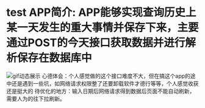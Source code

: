 # test APP简介: APP能够实现查询历史上某一天发生的重大事情并保存下来，主要通过POST的今天接口获取数据并进行解析保存在数据库中
![gif动态展示](https://github.com/dmf2002/test/blob/dmf2002-patch-1/SVID_20210219_202927_1.gif)
心德体会：个人感觉做的这个接口难度不大，但在搞这个app的途中还是遇到一些坑，如网络请求权限整了还要卸载软件才德行等等，个人感觉收获还是挺大的
待优化的地方：输入日期后网络请求得到数据后页面不能自动刷新，需要人为的往下拉刷新。
